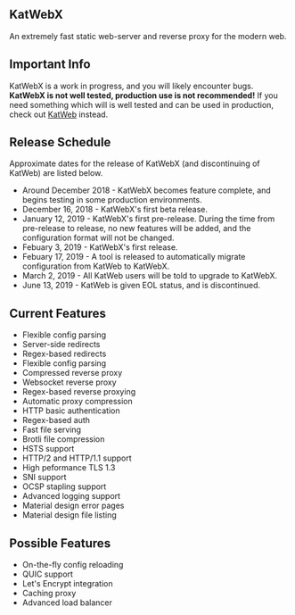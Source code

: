 ## KatWebX
An extremely fast static web-server and reverse proxy for the modern web.

## Important Info 
KatWebX is a work in progress, and you will likely encounter bugs. **KatWebX is not well tested, production use is not recommended!**  If you need something which will is well tested and can be used in production, check out [KatWeb](https://github.com/kittyhacker101/KatWeb) instead.

## Release Schedule
Approximate dates for the release of KatWebX (and discontinuing of KatWeb) are listed below.
 - Around December 2018 - KatWebX becomes feature complete, and begins testing in some production environments. 
 - December 16, 2018 - KatWebX's first beta release.
 - January 12, 2019 - KatWebX's first pre-release. During the time from pre-release to release, no new features will be added, and the configuration format will not be changed.
 - Febuary 3, 2019 - KatWebX's first release.
 - Febuary 17, 2019 - A tool is released to automatically migrate configuration from KatWeb to KatWebX. 
 - March 2, 2019 - All KatWeb users will be told to upgrade to KatWebX.
 - June 13, 2019 - KatWeb is given EOL status, and is discontinued. 

## Current Features
- Flexible config parsing
- Server-side redirects
- Regex-based redirects
- Flexible config parsing
- Compressed reverse proxy
- Websocket reverse proxy
- Regex-based reverse proxying
- Automatic proxy compression
- HTTP basic authentication
- Regex-based auth
- Fast file serving
- Brotli file compression
- HSTS support
- HTTP/2 and HTTP/1.1 support
- High peformance TLS 1.3
- SNI support
- OCSP stapling support
- Advanced logging support
- Material design error pages
- Material design file listing

## Possible Features
- On-the-fly config reloading
- QUIC support
- Let's Encrypt integration
- Caching proxy
- Advanced load balancer
